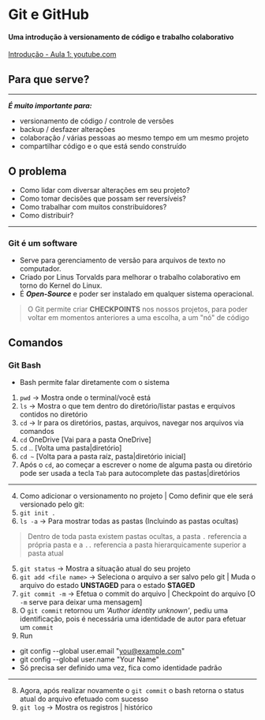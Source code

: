 # Git e GitHub
#### Uma introdução à versionamento de código e trabalho colaborativo
[Introdução - Aula 1: youtube.com](https://www.youtube.com/watch?v=napLViBKAtA&list=PLvlkVRRKOYFQ3cfYPjLeQ0KvrQ8bG5H11)

## Para que serve?
***
***É muito importante para:***

* versionamento de código / controle de versões
* backup / desfazer alterações
* colaboração / várias pessoas ao mesmo tempo em um mesmo projeto
* compartilhar código e o que está sendo construído

## O problema

- Como lidar com diversar alterações em seu projeto?
- Como tomar decisões que possam ser reversíveis?
- Como trabalhar com muitos constribuidores?
- Como distribuir?
---

### Git é um software
* Serve para gerenciamento de versão para arquivos de texto no computador.
* Criado por Linus Torvalds para melhorar o trabalho colaborativo em torno do Kernel do Linux.
* É **_Open-Source_** e poder ser instalado em qualquer sistema operacional.

> O Git permite criar **CHECKPOINTS** nos nossos projetos, para poder voltar em momentos anteriores a uma escolha, a um "nó" de código

## Comandos

### Git Bash 

* Bash permite falar diretamente com o sistema

1. `pwd` -> Mostra onde o terminal/você está
2. `ls` -> Mostra o que tem dentro do diretório/listar pastas e erquivos contidos no diretório
3. `cd` -> Ir para os diretórios, pastas, arquivos, navegar nos arquivos via comandos
  1. `cd` OneDrive [Vai para a pasta OneDrive]
  2. `cd` .. [Volta uma pasta|diretório]
  3. `cd ~` [Volta para a pasta raíz, pasta|diretório inicial]
  4. Após o `cd`, ao começar a escrever o nome de alguma pasta ou diretório pode ser usada a tecla `Tab` para autocomplete das pastas|diretórios
---
4. Como adicionar o versionamento no projeto | Como definir que ele será versionado pelo git:
  1. `git init .`
  2. `ls -a` -> Para mostrar todas as pastas (Incluindo as pastas ocultas)
  > Dentro de toda pasta existem pastas ocultas, a pasta `.` referencia a própria pasta e a `..` referencia a pasta hierarquicamente superior a pasta atual

5. `git status` -> Mostra a situação atual do seu projeto
6. `git add <file name>` -> Seleciona o arquivo a ser salvo pelo git | Muda o arquivo do estado **UNSTAGED** para o estado **STAGED**
7. `git commit -m` -> Efetua o commit do arquivo | Checkpoint do arquivo [O `-m` serve para deixar uma mensagem]
  1. O `git commit` retornou um _'Author identity unknown'_, pediu uma identificação, pois é necessária uma identidade de autor para efetuar um `commit`
  2. Run

* git config --global user.email "you@example.com"
* git config --global user.name "Your Name"
* Só precisa ser definido uma vez, fica como identidade padrão
---
8. Agora, após realizar novamente o `git commit` o bash retorna o status atual do arquivo efetuado com sucesso
9. `git log` -> Mostra os registros | histórico 
